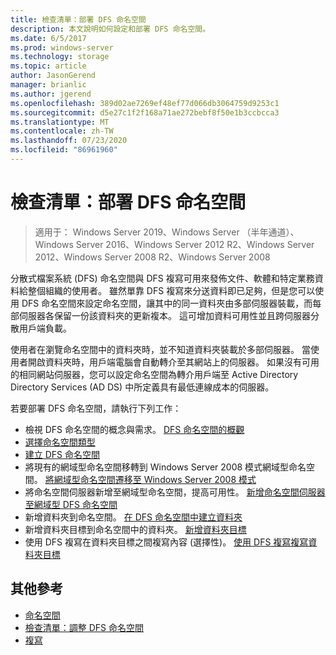 ```yaml
---
title: 檢查清單：部署 DFS 命名空間
description: 本文說明如何設定和部署 DFS 命名空間。
ms.date: 6/5/2017
ms.prod: windows-server
ms.technology: storage
ms.topic: article
author: JasonGerend
manager: brianlic
ms.author: jgerend
ms.openlocfilehash: 389d02ae7269ef48ef77d066db3064759d9253c1
ms.sourcegitcommit: d5e27c1f2f168a71ae272bebf8f50e1b3ccbcca3
ms.translationtype: MT
ms.contentlocale: zh-TW
ms.lasthandoff: 07/23/2020
ms.locfileid: "86961960"
---
```

# <a name="checklist-deploy-dfs-namespaces"></a>檢查清單：部署 DFS 命名空間

> 適用于： Windows Server 2019、Windows Server （半年通道）、Windows Server 2016、Windows Server 2012 R2、Windows Server 2012、Windows Server 2008 R2、Windows Server 2008

分散式檔案系統 (DFS) 命名空間與 DFS 複寫可用來發佈文件、軟體和特定業務資料給整個組織的使用者。 雖然單靠 DFS 複寫來分送資料即已足夠，但是您可以使用 DFS 命名空間來設定命名空間，讓其中的同一資料夾由多部伺服器裝載，而每部伺服器各保留一份該資料夾的更新複本。 這可增加資料可用性並且跨伺服器分散用戶端負載。

使用者在瀏覽命名空間中的資料夾時，並不知道資料夾裝載於多部伺服器。 當使用者開啟資料夾時，用戶端電腦會自動轉介至其網站上的伺服器。 如果沒有可用的相同網站伺服器，您可以設定命名空間為轉介用戶端至 Active Directory Directory Services (AD DS) 中所定義具有最低連線成本的伺服器。

若要部署 DFS 命名空間，請執行下列工作：

-   檢視 DFS 命名空間的概念與需求。
[DFS 命名空間的概觀](dfs-overview.md)
-   [選擇命名空間類型](choose-a-namespace-type.md)
-   [建立 DFS 命名空間](create-a-dfs-namespace.md)
-   將現有的網域型命名空間移轉到 Windows Server 2008 模式網域型命名空間。 [將網域型命名空間遷移至 Windows Server 2008 模式](migrate-a-domain-based-namespace-to-windows-server-2008-mode.md)
-   將命名空間伺服器新增至網域型命名空間，提高可用性。 [新增命名空間伺服器至網域型 DFS 命名空間](add-namespace-servers-to-a-domain-based-dfs-namespace.md)
-   新增資料夾到命名空間。 [在 DFS 命名空間中建立資料夾](create-a-folder-in-a-dfs-namespace.md)
-   新增資料夾目標到命名空間中的資料夾。 [新增資料夾目標](add-folder-targets.md)
-   使用 DFS 複寫在資料夾目標之間複寫內容 (選擇性)。 [使用 DFS 複寫複寫資料夾目標](replicate-folder-targets-using-dfs-replication.md)


## <a name="additional-references"></a>其他參考

-   [命名空間](/previous-versions/windows/it-pro/windows-server-2008-R2-and-2008/cc771914(v=ws.11))
-   [檢查清單：調整 DFS 命名空間](checklist-tune-a-dfs-namespace.md)
-   [複寫](/previous-versions/windows/it-pro/windows-server-2008-R2-and-2008/cc770278(v=ws.11))
